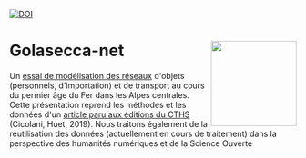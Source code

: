 [![DOI](https://zenodo.org/badge/312086763.svg)](https://zenodo.org/badge/latestdoi/312086763)

# Golasecca-net <img src="https://github.com/zoometh/thomashuet.github.io/blob/main/img/Ha_Gol.png" align="right" width="150"/>

Un [essai de modélisation des réseaux](https://zoometh.github.io/golasecca/) d'objets (personnels, d'importation) et de transport au cours du permier âge du Fer dans les Alpes centrales. Cette présentation reprend les méthodes et les données d'un [article paru aux éditions du CTHS](https://halshs.archives-ouvertes.fr/halshs-02314978/document) (Cicolani, Huet, 2019). Nous traitons également de la réutilisation des données (actuellement en cours de traitement) dans la perspective des humanités numériques et de la Science Ouverte
